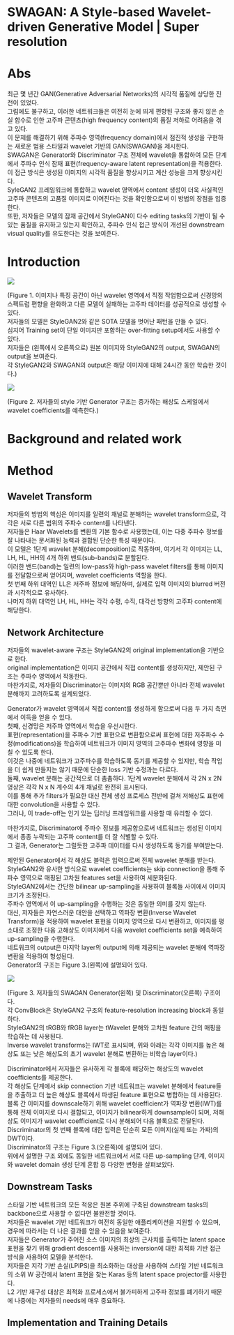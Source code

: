 # SWAGAN: A Style-based Wavelet-driven Generative Model | Super resolution

# Abs
최근 몇 년간 GAN(Generative Adversarial Networks)의 시각적 품질에 상당한 진전이 있었다.  
그럼에도 불구하고, 이러한 네트워크들은 여전히 눈에 띄게 편향된 구조와 좋지 않은 손실 함수로 인한 고주파 콘텐츠(high frequency content)의 품질 저하로 어려움을 겪고 있다.  
이 문제를 해결하기 위해 주파수 영역(frequency domain)에서 점진적 생성을 구현하는 새로운 범용 스타일과 wavelet 기반의 GAN(SWAGAN)을 제시한다.  
SWAGAN은 Generator와 Discriminator 구조 전체에 wavelet을 통합하여 모든 단계에서 주파수 인식 잠재 표현(frequency-aware latent representation)을 적용한다.  
이 접근 방식은 생성된 이미지의 시각적 품질을 향상시키고 계산 성능을 크게 향상시킨다.  
SyleGAN2 프레임워크에 통합하고 wavelet 영역에서 content 생성이 더욱 사실적인 고주파 콘텐츠의 고품질 이미지로 이어진다는 것을 확인함으로써 이 방법의 장점을 입증한다.  
또한, 저자들은 모델의 잠재 공간에서 StyleGAN이 다수 editing tasks의 기반이 될 수 있는 품질을 유지하고 있는지 확인하고, 주파수 인식 접근 방식이 개선된 downstream visual quality를 유도한다는 것을 보여준다.

# Introduction

![](https://velog.velcdn.com/images%2Fdanielseo%2Fpost%2Fa64fd118-48af-41d4-8aff-f2f9f967170f%2F%EC%BA%A1%EC%B2%98.PNG)

(Figure 1. 이미지나 특징 공간이 아닌 wavelet 영역에서 직접 작업함으로써 신경망의 스펙트럼 편향을 완화하고 다른 모델이 실패하는 고주파 데이터를 성공적으로 생성할 수 있다.  
저자들의 모델은 StyleGAN2와 같은 SOTA 모델을 벗어난 패턴을 만들 수 있다.  
심지어 Training set이 단일 이미지만 포함하는 over-fitting setup에서도 사용할 수 있다.  
저자들은 (왼쪽에서 오른쪽으로) 원본 이미지와 StyleGAN2의 output, SWAGAN의 output을 보여준다.  
각 StyleGAN2와 SWAGAN의 output은 해당 이미지에 대해 24시간 동안 학습한 것이다.)

![](https://velog.velcdn.com/images%2Fdanielseo%2Fpost%2F444e76ee-53d4-4e5c-8c96-a3672c404781%2F%EC%BA%A1%EC%B2%98.PNG)

(Figure 2. 저자들의 style 기반 Generator 구조는 증가하는 해상도 스케일에서 wavelet coefficients를 예측한다.)

# Background and related work

# Method
## Wavelet Transform
저자들의 방법의 핵심은 이미지를 일련의 채널로 분해하는 wavelet transform으로, 각각은 서로 다른 범위의 주파수 content를 나타낸다.  
저자들은 Haar Wavelets를 변환의 기본 함수로 사용했는데, 이는 다중 주파수 정보를 잘 나타내는 문서화된 능력과 결합된 단순한 특성 때문이다.  
이 모델은 1단계 wavelet 분해(decomposition)로 작동하며, 여기서 각 이미지는 LL, LH, HL, HH의 4개 하위 밴드(sub-bands)로 분할된다.  
이러한 밴드(band)는 일련의 low-pass와 high-pass wavelet filters를 통해 이미지를 전달함으로써 얻어지며, wavelet coefficients 역할을 한다.  
첫 번째 하위 대역인 LL은 저주파 정보에 해당하며, 실제로 입력 이미지의 blurred 버전과 시각적으로 유사하다.  
나머지 하위 대역인 LH, HL, HH는 각각 수평, 수직, 대각선 방향의 고주파 content에 해당한다.

## Network Architecture
저자들의 wavelet-aware 구조는 StyleGAN2의 original implementation을 기반으로 한다.  
original implementation은 이미지 공간에서 직접 content를 생성하지만, 제안된 구조는 주파수 영역에서 작동한다.  
마찬가지로, 저자들의 Discriminator는 이미지의 RGB 공간뿐만 아니라 전체 wavelet 분해까지 고려하도록 설계되었다.

Generator가 wavelet 영역에서 직접 content를 생성하게 함으로써 다음 두 가지 측면에서 이득을 얻을 수 있다.  
첫째, 신경망은 저주파 영역에서 학습을 우선시한다.  
표현(representation)을 주파수 기반 표현으로 변환함으로써 표현에 대한 저주파수 수정(modifications)을 학습하여 네트워크가 이미지 영역의 고주파수 변화에 영향을 미칠 수 있도록 한다.  
이것은 나중에 네트워크가 고주파수를 학습하도록 동기를 제공할 수 있지만, 학습 작업을 더 쉽게 만들지는 않기 때문에 단순한 loss 기반 수정과는 다르다.  
둘째, wavelet 분해는 공간적으로 더 촘촘하다. 1단계 wavelet 분해에서 각 2N x 2N 영상은 각각 N x N 계수의 4개 채널로 완전히 표시된다.  
이를 통해 추가 filters가 필요한 대신 전체 생성 프로세스 전반에 걸쳐 저해상도 표현에 대한 convolution을 사용할 수 있다.  
그러나, 이 trade-off는 인기 있는 딥러닝 프레임워크를 사용할 때 유리할 수 있다.

마찬가지로, Discriminator에 주파수 정보를 제공함으로써 네트워크는 생성된 이미지에서 종종 누락되는 고주파 content를 더 잘 식별할 수 있다.  
그 결과, Generator는 그럴듯한 고주파 데이터를 다시 생성하도록 동기를 부여받는다.

제안된 Generator에서 각 해상도 블럭은 입력으로써 전체 wavelet 분해를 받는다.  
StyleGAN2와 유사한 방식으로 wavelet coefficients는 skip connection을 통해 주파수 영역으로 매핑된 고차원 features set을 사용하여 세분화된다.  
StyleGAN2에서는 간단한 bilinear up-sampling을 사용하여 블록들 사이에서 이미지 크기가 조정된다.  
주파수 영역에서 이 up-sampling을 수행하는 것은 동일한 의미를 갖지 않는다.  
대신, 저자들은 자연스러운 대안을 선택하고 역파장 변환(Inverse Wavelet Transform)을 적용하여 wavelet 표현을 이미지 영역으로 다시 변환하고, 이미지를 평소대로 조정한 다음 고해상도 이미지에서 다음 wavelet coefficients set을 예측하여 up-sampling을 수행한다.  
네트워크의 output은 마지막 layer의 output에 의해 제공되는 wavelet 분해에 역파장 변환을 적용하여 형성된다.  
Generator의 구조는 Figure 3.(왼쪽)에 설명되어 있다.

![](https://velog.velcdn.com/images%2Fdanielseo%2Fpost%2F23515a09-53ad-4fe2-ac01-9824dcb88b4b%2F%EC%BA%A1%EC%B2%98.PNG)

(Figure 3. 저자들의 SWAGAN Generator(왼쪽) 및 Discriminator(오른쪽) 구조이다.  
각 ConvBlock은 StyleGAN2 구조의 feature-resolution increasing block과 동일하다.  
StyleGAN2의 tRGB와 fRGB layer는 tWavelet 분해와 고차원 feature 간의 매핑을 학습하는 데 사용된다.  
Inverse wavelet transforms는 IWT로 표시되며, 위와 아래는 각각 이미지를 높은 해상도 또는 낮은 해상도의 초기 wavelet 분해로 변환하는 비학습 layer이다.)

Discriminator에서 저자들은 유사하게 각 블록에 해당하는 해상도의 wavelet coefficients를 제공한다.  
각 해상도 단계에서 skip connection 기반 네트워크는 wavelet 분해에서 feature들을 추출하고 더 높은 해상도 블록에서 파생된 feature 표현으로 병합하는 데 사용된다.  
블록 간 이미지를 downscale하기 위해 wavelet coefficient가 역파장 변환(IWT)를 통해 전체 이미지로 다시 결합되고, 이미지가 bilinear하게 downsample이 되며, 저해상도 이미지가 wavelet coefficient로 다시 분해되어 다음 블록으로 전달된다.  
Discriminator의 첫 번째 블록에 대한 입력은 단순히 모든 이미지(실제 또는 가짜)의 DWT이다.  
Discriminator의 구조는 Figure 3.(오른쪽)에 설명되어 있다.  
위에서 설명한 구조 외에도 동일한 네트워크에서 서로 다른 up-sampling 단계, 이미지와 wavelet domain 생성 단계 혼합 등 다양한 변형을 살펴보았다.

## Downstream Tasks
스타일 기반 네트워크의 모든 적응은 원본 주위에 구축된 downstream tasks의 backbone으로 사용할 수 없다면 불완전할 것이다.  
저자들은 wavelet 기반 네트워크가 여전히 동일한 애플리케이션을 지원할 수 있으며, 경우에 따라서는 더 나은 결과를 얻을 수 있음을 보여준다.  
저자들은 Generator가 주어진 소스 이미지의 최상의 근사치를 출력하는 latent space 표현을 찾기 위해 gradient descent를 사용하는 inversion에 대한 최적화 기반 접근 방식을 사용하여 모델을 분석한다.  
저자들은 지각 기반 손실(LPIPS)을 최소화하는 대상을 사용하여 스타일 기반 네트워크의 소위 W 공간에서 latent 표현을 찾는 Karas 등의 latent space projector를 사용한다.  
L2 기반 재구성 대상은 최적화 프로세스에서 불가피하게 고주파 정보를 폐기하기 때문에 나중에는 저자들의 needs에 매우 중요하다.

## Implementation and Training Details
